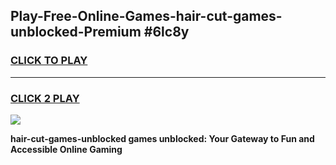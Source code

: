 
## Play-Free-Online-Games-hair-cut-games-unblocked-Premium #6lc8y
<h3>
<a href="https://premium.freeplayer.one?title=hair-cut-games-unblocked&ref=8M">CLICK TO PLAY</a></h3>
<hr>

<h3>
<a href="https://premium.freeplayer.one?title=hair-cut-games-unblocked&ref=8M">CLICK 2 PLAY</a>
  
</h3>

<a href="https://premium.freeplayer.one?title=hair-cut-games-unblocked&ref=8M"><img src="https://clearcache.store/games.png"></a>


**hair-cut-games-unblocked games unblocked: Your Gateway to Fun and Accessible Online Gaming**
